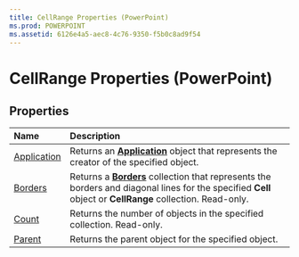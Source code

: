 ```yaml
---
title: CellRange Properties (PowerPoint)
ms.prod: POWERPOINT
ms.assetid: 6126e4a5-aec8-4c76-9350-f5b0c8ad9f54
---
```



# CellRange Properties (PowerPoint)

## Properties



|**Name**|**Description**|
|:-----|:-----|
|[Application](cellrange-application-property-powerpoint.md)|Returns an  **[Application](application-object-powerpoint.md)** object that represents the creator of the specified object.|
|[Borders](cellrange-borders-property-powerpoint.md)|Returns a  **[Borders](borders-object-powerpoint.md)** collection that represents the borders and diagonal lines for the specified **Cell** object or **CellRange** collection. Read-only.|
|[Count](cellrange-count-property-powerpoint.md)|Returns the number of objects in the specified collection. Read-only.|
|[Parent](cellrange-parent-property-powerpoint.md)|Returns the parent object for the specified object.|

